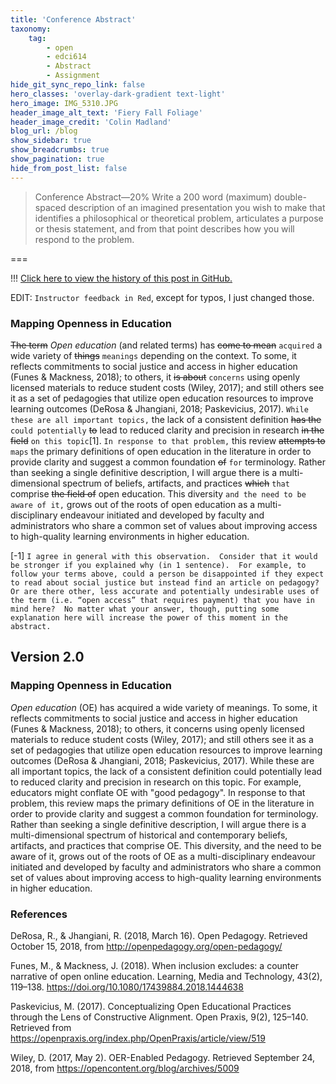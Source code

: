 ```yaml
---
title: 'Conference Abstract'
taxonomy:
    tag:
        - open
        - edci614
        - Abstract
        - Assignment
hide_git_sync_repo_link: false
hero_classes: 'overlay-dark-gradient text-light'
hero_image: IMG_5310.JPG
header_image_alt_text: 'Fiery Fall Foliage'
header_image_credit: 'Colin Madland'
blog_url: /blog
show_sidebar: true
show_breadcrumbs: true
show_pagination: true
hide_from_post_list: false
---
```


> Conference Abstract—20%
> Write a 200 word (maximum) double-spaced description of an imagined presentation you wish to make that identifies a philosophical or theoretical problem, articulates a purpose or thesis statement, and from that point describes how you will respond to the problem.

===

!!! [Click here to view the history of this post in GitHub.](https://github.com/cmadland/phd/commits/master/EDCI614/Assignments/conference-abstract.md)

EDIT: `Instructor feedback in Red`, except for typos, I just changed those.

### Mapping Openness in Education

~~The term~~ *Open education* (and related terms) has ~~come to mean~~ `acquired` a wide variety of ~~things~~ `meanings` depending on the context. To some, it reflects commitments to social justice and access in higher education (Funes & Mackness, 2018); to others, it ~~is about~~ `concerns` using openly licensed materials to reduce student costs (Wiley, 2017); and still others see it as a set of pedagogies that utilize open education resources to improve learning outcomes (DeRosa & Jhangiani, 2018; Paskevicius, 2017). `While these are all important topics,` the lack of a consistent definition ~~has the~~ `could potentially` ~~to~~ lead to reduced clarity and precision in research ~~in the field~~ `on this topic`[1]. `In response to that problem,` this review ~~attempts to~~ `maps` the primary definitions of open education in the literature in order to provide clarity and suggest a common foundation ~~of~~ `for` terminology. Rather than seeking a single definitive description, I will argue there is a multi-dimensional spectrum of beliefs, artifacts, and practices ~~which~~ `that` comprise ~~the field of~~ open education. This diversity `and the need to be aware of it,` grows out of the roots of open education as a multi-disciplinary endeavour initiated and developed by faculty and administrators who share a common set of values about improving access to high-quality learning environments in higher education.


[-1] `I agree in general with this observation.  Consider that it would be stronger if you explained why (in 1 sentence).  For example, to follow your terms above, could a person be disappointed if they expect to read about social justice but instead find an article on pedagogy?  Or are there other, less accurate and potentially undesirable uses of the term (i.e. “open access” that requires payment) that you have in mind here?  No matter what your answer, though, putting some explanation here will increase the power of this moment in the abstract.`

## Version 2.0

### Mapping Openness in Education

*Open education* (OE) has acquired a wide variety of meanings. To some, it reflects commitments to social justice and access in higher education (Funes & Mackness, 2018); to others, it concerns using openly licensed materials to reduce student costs (Wiley, 2017); and still others see it as a set of pedagogies that utilize open education resources to improve learning outcomes (DeRosa & Jhangiani, 2018; Paskevicius, 2017). While these are all important topics, the lack of a consistent definition could potentially lead to reduced clarity and precision in research on this topic. For example, educators might conflate OE with "good pedagogy". In response to that problem, this review maps the primary definitions of OE in the literature in order to provide clarity and suggest a common foundation for terminology. Rather than seeking a single definitive description, I will argue there is a multi-dimensional spectrum of historical and contemporary beliefs, artifacts, and practices that comprise OE. This diversity, and the need to be aware of it, grows out of the roots of OE as a multi-disciplinary endeavour initiated and developed by faculty and administrators who share a common set of values about improving access to high-quality learning environments in higher education.

### References

DeRosa, R., & Jhangiani, R. (2018, March 16). Open Pedagogy. Retrieved October 15, 2018, from http://openpedagogy.org/open-pedagogy/

Funes, M., & Mackness, J. (2018). When inclusion excludes: a counter narrative of open online education. Learning, Media and Technology, 43(2), 119–138. https://doi.org/10.1080/17439884.2018.1444638

Paskevicius, M. (2017). Conceptualizing Open Educational Practices through the Lens of Constructive Alignment. Open Praxis, 9(2), 125–140. Retrieved from https://openpraxis.org/index.php/OpenPraxis/article/view/519

Wiley, D. (2017, May 2). OER-Enabled Pedagogy. Retrieved September 24, 2018, from https://opencontent.org/blog/archives/5009
